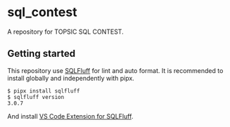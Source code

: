 # sql_contest
A repository for TOPSIC SQL CONTEST.

## Getting started
This repository use [SQLFluff](https://github.com/sqlfluff/sqlfluff) for lint and auto format.
It is recommended to install globally and independently with pipx.
```
$ pipx install sqlfluff
$ sqlfluff version
3.0.7
```

And install [VS Code Extension for SQLFluff](https://github.com/sqlfluff/vscode-sqlfluff).
